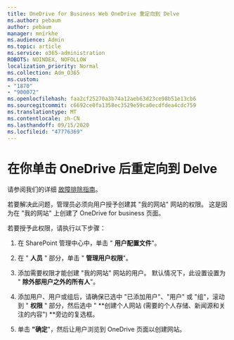 ```yaml
---
title: OneDrive for Business Web OneDrive 重定向到 Delve
ms.author: pebaum
author: pebaum
manager: mnirkhe
ms.audience: Admin
ms.topic: article
ms.service: o365-administration
ROBOTS: NOINDEX, NOFOLLOW
localization_priority: Normal
ms.collection: Adm_O365
ms.custom:
- "1870"
- "900072"
ms.openlocfilehash: faa2cf25270a3b74a12aeb63d23ce98b51e13cb6
ms.sourcegitcommit: c6692ce0fa1358ec3529e59ca0ecdfdea4cdc759
ms.translationtype: MT
ms.contentlocale: zh-CN
ms.lasthandoff: 09/15/2020
ms.locfileid: "47776369"
---
```

# <a name="redirected-to-delve-after-you-click-onedrive"></a>在你单击 OneDrive 后重定向到 Delve

请参阅我们的详细 [故障排除指南](https://docs.microsoft.com/sharepoint/support/sites/troubleshooting-guide-for-sites-stopped-at-provisioning)。

若要解决此问题，管理员必须向用户授予创建其 "我的网站" 网站的权限。 这是因为在 "我的网站" 上创建了 OneDrive for business 页面。

若要授予此权限，请执行以下步骤：

1. 在 SharePoint 管理中心中，单击 " **用户配置文件**"。

2. 在 " **人员** " 部分，单击 " **管理用户权限**"。

3. 添加需要权限才能创建 "我的网站" 网站的用户。 默认情况下，此设置设置为 " **除外部用户之外的所有人**"。

4. 添加用户、用户或组后，请确保已选中 "已添加用户"、"用户" 或 "组"，滚动到 " **权限** " 部分，然后选中 " **创建个人网站 (需要的个人存储、新闻源和关注的内容") **旁边的复选框。

5. 单击 **"确定**"，然后让用户浏览到 OneDrive 页面以创建网站。
